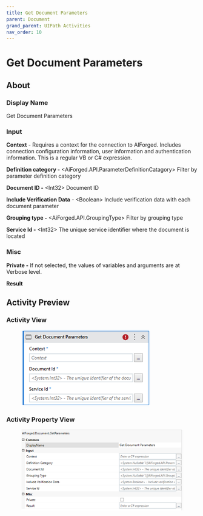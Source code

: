 ```yaml
---
title: Get Document Parameters
parent: Document
grand_parent: UIPath Activities
nav_order: 10
---
```


# Get Document Parameters

## About

### Display Name

Get Document Parameters

### Input

**Context** - Requires a context for the connection to AIForged. Includes connection configuration information, user information and authentication information. This is a regular VB or C# expression.

**Definition category -** \<AiForged.API.ParameterDefinitionCatagory> Filter by parameter definition category

**Document ID -** \<Int32> Document ID

**Include Verification Data** - \<Boolean> Include verification data with each document parameter

**Grouping type -** \<AiForged.API.GroupingType> Filter by grouping type

**Service Id -** \<Int32> The unique service identifier where the document is located

### Misc

**Private -** If not selected, the values of variables and arguments are at Verbose level.

**Result**

## Activity Preview

### Activity View

<figure><img src="../../.gitbook/assets/image (14) (5).png" alt=""><figcaption></figcaption></figure>

### Activity Property View

<figure><img src="../../.gitbook/assets/image (104).png" alt=""><figcaption></figcaption></figure>
